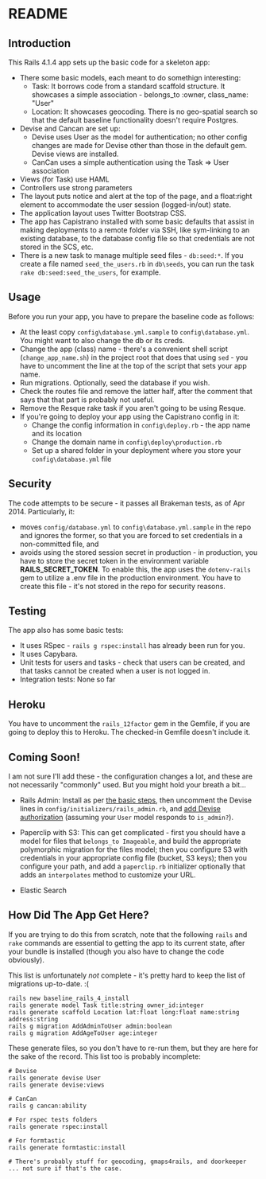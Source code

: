# README

## Introduction

This Rails 4.1.4 app sets up the basic code for a skeleton app:

* There some basic models, each meant to do somethign interesting:
  * Task: It borrows code from a standard scaffold structure. It showcases a simple association - belongs_to :owner, class_name: "User"
  * Location: It showcases geocoding. There is no geo-spatial search so that the default baseline functionality doesn't require Postgres.
* Devise and Cancan are set up:
  * Devise uses User as the model for authentication; no other config changes are made for Devise other than those in the default gem. Devise views are installed.
  * CanCan uses a simple authentication using the Task => User association
* Views (for Task) use HAML
* Controllers use strong parameters
* The layout puts notice and alert at the top of the page, and a float:right element to accommodate the user session (logged-in/out) state.
* The application layout uses Twitter Bootstrap CSS.
* The app has Capistrano installed with some basic defaults that assist in making deployments to a remote folder via SSH, like sym-linking to an existing database, to the database config file so that credentials are not stored in the SCS, etc.
* There is a new task to manage multiple seed files - `db:seed:*`. If you create a file named `seed_the_users.rb` in `db\seeds`, you can run the task `rake db:seed:seed_the_users`, for example.

## Usage

Before you run your app, you have to prepare the baseline code as follows:

* At the least copy `config\database.yml.sample` to `config\database.yml`. You might want to also change the db or its creds.
* Change the app (class) name - there's a convenient shell script (`change_app_name.sh`) in the project root that does that using `sed` - you have to uncomment the line at the top of the script that sets your app name.
* Run migrations. Optionally, seed the database if you wish.
* Check the routes file and remove the latter half, after the comment that says that that part is probably not useful.
* Remove the Resque rake task if you aren't going to be using Resque.
* If you're going to deploy your app using the Capistrano config in it:
  * Change the config information in `config\deploy.rb` - the app name and its location
  * Change the domain name in `config\deploy\production.rb`
  * Set up a shared folder in your deployment where you store your `config\database.yml` file

## Security

The code attempts to be secure - it passes all Brakeman tests, as of Apr 2014. Particularly, it:

* moves `config/database.yml` to `config\database.yml.sample` in the repo and ignores the former, so that you are forced to set credentials in a non-committed file, and
* avoids using the stored session secret in production - in production, you have to store the secret token in the environment variable **RAILS_SECRET_TOKEN**. To enable this, the app uses the `dotenv-rails` gem to utilize a .env file in the production environment. You have to create this file - it's not stored in the repo for security reasons.

## Testing

The app also has some basic tests:

* It uses RSpec - `rails g rspec:install` has already been run for you.
* It uses Capybara.
* Unit tests for users and tasks - check that users can be created, and that tasks cannot be created when a user is not logged in.
* Integration tests: None so far

## Heroku

You have to uncomment the `rails_12factor` gem in the Gemfile, if you are going to deploy this to Heroku. The checked-in Gemfile doesn't include it.

## Coming Soon!

I am not sure I'll add these - the configuration changes a lot, and these are not necessarily "commonly" used. But you might hold your breath a bit...

* Rails Admin: Install as per [the basic steps](https://github.com/sferik/rails_admin#installation), then uncomment the Devise lines in `config/initializers/rails_admin.rb`, and [add Devise authorization](https://github.com/sferik/rails_admin/wiki/Authorization) (assuming your `User` model responds to `is_admin?`).

* Paperclip with S3: This can get complicated - first you should have a model for files that `belongs_to Imageable`, and build the appropriate polymorphic migration for the files model; then you configure S3 with credentials in your appropriate config file (bucket, S3 keys); then you configure your path, and add a `paperclip.rb` initializer optionally that adds an `interpolates` method to customize your URL.

* Elastic Search

## How Did The App Get Here?

If you are trying to do this from scratch, note that the following `rails` and `rake` commands are essential to getting the app to its current state, after your bundle is installed (though you also have to change the code obviously).

This list is unfortunately *not* complete - it's pretty hard to keep the list of migrations up-to-date. :(

    rails new baseline_rails_4_install
    rails generate model Task title:string owner_id:integer
    rails generate scaffold Location lat:float long:float name:string address:string	
    rails g migration AddAdminToUser admin:boolean
    rails g migration AddAgeToUser age:integer

These generate files, so you don't have to re-run them, but they are here for the sake of the record. This list too is probably incomplete:

    # Devise
    rails generate devise User
    rails generate devise:views

    # CanCan
    rails g cancan:ability

    # For rspec tests folders
    rails generate rspec:install

    # For formtastic
    rails generate formtastic:install

    # There's probably stuff for geocoding, gmaps4rails, and doorkeeper ... not sure if that's the case.
